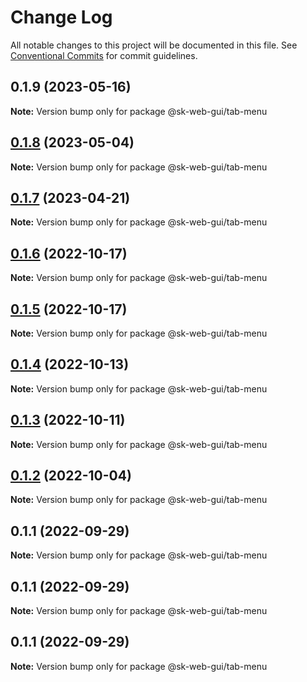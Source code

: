 # Change Log

All notable changes to this project will be documented in this file.
See [Conventional Commits](https://conventionalcommits.org) for commit guidelines.

## 0.1.9 (2023-05-16)

**Note:** Version bump only for package @sk-web-gui/tab-menu

## [0.1.8](https://github.com/Sundsvallskommun/web-shared-components/compare/@sk-web-gui/tab-menu@0.1.7...@sk-web-gui/tab-menu@0.1.8) (2023-05-04)

**Note:** Version bump only for package @sk-web-gui/tab-menu

## [0.1.7](https://github.com/Sundsvallskommun/web-shared-components/compare/@sk-web-gui/tab-menu@0.1.6...@sk-web-gui/tab-menu@0.1.7) (2023-04-21)

**Note:** Version bump only for package @sk-web-gui/tab-menu

## [0.1.6](https://github.com/Sundsvallskommun/web-shared-components/compare/@sk-web-gui/tab-menu@0.1.5...@sk-web-gui/tab-menu@0.1.6) (2022-10-17)

**Note:** Version bump only for package @sk-web-gui/tab-menu

## [0.1.5](https://github.com/Sundsvallskommun/web-shared-components/compare/@sk-web-gui/tab-menu@0.1.4...@sk-web-gui/tab-menu@0.1.5) (2022-10-17)

**Note:** Version bump only for package @sk-web-gui/tab-menu

## [0.1.4](https://github.com/Sundsvallskommun/web-shared-components/compare/@sk-web-gui/tab-menu@0.1.3...@sk-web-gui/tab-menu@0.1.4) (2022-10-13)

**Note:** Version bump only for package @sk-web-gui/tab-menu

## [0.1.3](https://github.com/Sundsvallskommun/web-shared-components/compare/@sk-web-gui/tab-menu@0.1.2...@sk-web-gui/tab-menu@0.1.3) (2022-10-11)

**Note:** Version bump only for package @sk-web-gui/tab-menu

## [0.1.2](https://github.com/Sundsvallskommun/web-shared-components/compare/@sk-web-gui/tab-menu@0.1.1...@sk-web-gui/tab-menu@0.1.2) (2022-10-04)

**Note:** Version bump only for package @sk-web-gui/tab-menu

## 0.1.1 (2022-09-29)

**Note:** Version bump only for package @sk-web-gui/tab-menu

## 0.1.1 (2022-09-29)

**Note:** Version bump only for package @sk-web-gui/tab-menu

## 0.1.1 (2022-09-29)

**Note:** Version bump only for package @sk-web-gui/tab-menu
